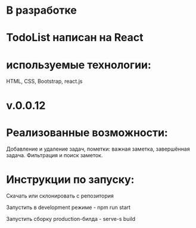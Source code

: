 # В разработке

# TodoList написан на React

# используемые технологии: 
HTML, CSS, Bootstrap, react.js

# v.0.0.12

# Реализованные возможности:

Добавление и удаление задач, пометки: важная заметка, завершённая задача. Фильтрация и поиск заметок.

# Инструкции по запуску:
Скачать или склонировать с репозитория

Запустить в development режиме - npm run start

Запустить сборку production-билда - serve-s build

